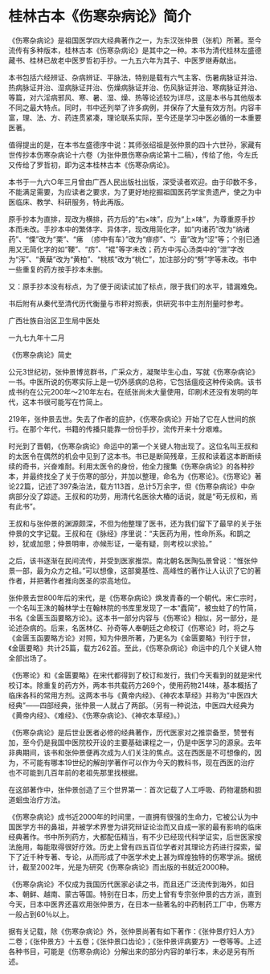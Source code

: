# 桂林古本《伤寒杂病论》简介



《伤寒杂病论》是祖国医学四大经典著作之一，为东汉张仲景（张机）所著。至今流传有多种版本，桂林古本《伤寒杂病论》是其中之一种。本书为清代桂林左盛德藏书、桂林已故老中医罗哲初手抄。一九五六年为其子、中医罗继寿献出。

本书包括六经辨证、杂病辨证、平脉法，特别是载有六气主客、伤暑病脉证并治、热病脉证并治、湿病脉证并治、伤燥病脉证并治、伤风脉证并治、寒病脉证并治、等篇，对六淫病邪风、寒、暑、湿、燥、热等论述较为详尽，这是本书与其他版本不同之最大特点。同时，书中还列举了许多病例，并保存了大量有效方剂。内容丰富，理、法、方、药连贯紧凑，理论联系实际，至今还是学习中医必循的一本重要医著。

值得提出的是，在本书左盛德序中说：其师张绍祖是张仲景的四十六世孙，家藏有世传抄本伤寒杂病论十六卷（为张仲景伤寒杂病论第十二稿），传给了他，今左氏又传给了罗哲初，即为这本桂林古本《伤寒杂病论》。

本书于一九六○年三月曾由广西人民出版社出版，深受读者欢迎。由于印数不多，不能满足需要，为应读者之要求，为了更好地挖掘祖国医药学宝贵遗产，使之为中医临床、教学、科研服务，特此再版。

原手抄本为直排，现改为横排，药方后的“右×味”，应为“上×味”，为尊重原手抄本而未改。手抄本中的繁体字、异体字，现改用简化字，如“内诸药”改为“纳诸药”、“慄”改为“栗”、“疿　（疹中有车）”改为“痱疹”、“氵啬”改为“涩”等；个别已通用又无简化字的如“鞕”、“疠”、“裩”等字未改；药方中泻心汤类中的“泄”字改为“泻”、“黄蘖”改为“黄柏”、“桃核”改为“桃仁”，加注部分的“劈”字等未改。书中一些重复的药方按手抄本未删。

又：原手抄本没有标点，为了便于阅读试加了标点，限于我们的水平，错漏难免。

书后附有从秦代至清代历代衡量与市秤对照表，供研究书中主剂剂量时参考。

广西壮族自治区卫生局中医处

一九七九年十二月

《伤寒杂病论》简史

公元3世纪初，张仲景博览群书，广采众方，凝聚毕生心血，写就《伤寒杂病论》一书。中医所说的伤寒实际上是一切外感病的总称，它包括瘟疫这种传染病。该书成书约在公元200年～210年左右。在纸张尚未大量使用，印刷术还没有发明的年代，这本书很可能写在竹简上。

219年，张仲景去世。失去了作者的庇护，《伤寒杂病论》开始了它在人世间的旅行。在那个年代，书籍的传播只能靠一份份手抄，流传开来十分艰难。

时光到了晋朝，《伤寒杂病论》命运中的第一个关键人物出现了。这位名叫王叔和的太医令在偶然的机会中见到了这本书。书已是断简残章，王叔和读着这本断断续续的奇书，兴奋难耐。利用太医令的身份，他全力搜集《伤寒杂病论》的各种抄本，并最终找全了关于伤寒的部分，并加以整理，命名为《伤寒论》。《伤寒论》著论22篇，记述了397条治法，载方113首，总计5万余字，但《伤寒杂病论》中杂病部分没了踪迹。王叔和的功劳，用清代名医徐大椿的话说，就是“苟无叔和，焉有此书”。

王叔和与张仲景的渊源颇深，不但为他整理了医书，还为我们留下了最早的关于张仲景的文字记载。王叔和在《脉经》序里说：“夫医药为用，性命所系。和鹊之妙，犹或加思；仲景明审，亦候形证，一毫有疑，则考校以求验。”

之后，该书逐渐在民间流传，并受到医家推崇。南北朝名医陶弘景曾说：“惟张仲景一部，最为众方之祖。”可以想像，这部奠基性、高峰性的著作让人认识了它的著作者，并把著作者推向医圣的崇高地位。

张仲景去世800年后的宋代，是《伤寒杂病论》焕发青春的一个朝代。宋仁宗时，一个名叫王洙的翰林学士在翰林院的书库里发现了一本“蠹简”，被虫蛀了的竹简，书名《金匮玉函要略方论》。这本书一部分内容与《伤寒论》相似，另一部分，是论述杂病的。后来，名医林亿、孙奇等人奉朝廷之命校订《伤寒论》时，将之与《金匮玉函要略方论》对照，知为仲景所著，乃更名为《金匮要略》刊行于世，《金匮要略》共计25篇，载方262首。至此，《伤寒杂病论》命运中的几个关键人物全部出场了。

《伤寒论》和《金匮要略》在宋代都得到了校订和发行，我们今天看到的就是宋代校订本。除重复的药方外，两本书共载药方269个，使用药物214味，基本概括了临床各科的常用方剂。这两本书与《黄帝内经》、《神农本草经》并称为“中医四大经典”——四部经典，张仲景一人就占了两部。（另有一种说法，中医四大经典为《黄帝内经》、《难经》、《伤寒杂病论》、《神农本草经》。）

《伤寒杂病论》是后世业医者必修的经典著作，历代医家对之推崇备至，赞誉有加，至今仍是我国中医院校开设的主要基础课程之一，仍是中医学习的源泉。去年非典期间，该书和张仲景便再次成为人们关注的焦点。这在西医是不可想像的，因为，不可能有哪本19世纪的解剖学著作可以作为今天的教科书，现在西医的治疗也不可能到几百年前的老祖先那里找根据。

在这部著作中，张仲景创造了三个世界第一：首次记载了人工呼吸、药物灌肠和胆道蛔虫治疗方法。

《伤寒杂病论》成书近2000年的时间里，一直拥有很强的生命力，它被公认为中国医学方书的鼻祖，并被学术界誉为讲究辩证论治而又自成一家的最有影响的临床经典著作。书中所列药方，大都配伍精当，有不少已经现代科学证实，后世医家按法施用，每能取得很好疗效。历史上曾有四五百位学者对其理论方药进行探索，留下了近千种专著、专论，从而形成了中医学术史上甚为辉煌独特的伤寒学派。据统计，截至2002年，光是为研究《伤寒杂病论》而出版的书就近2000种。

《伤寒杂病论》不仅成为我国历代医家必读之书，而且还广泛流传到海外，如日本、朝鲜、越南、蒙古等国。特别在日本，历史上曾有专宗张仲景的古方派，直到今天，日本中医界还喜欢用张仲景方，在日本一些著名的中药制药工厂中，伤寒方一般占到60％以上。

据有关记载，除《伤寒杂病论》外，张仲景尚著有如下著作：《张仲景疗妇人方》二卷；《张仲景方》十五卷；《张仲景口齿论》；《张仲景评病要方》一卷等等。上述各种书目，可能是《伤寒杂病论》分解出来的部分内容的单行本，未必是另有所述。
